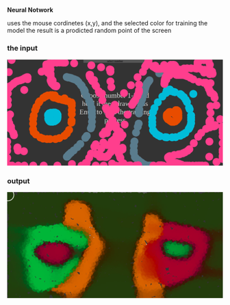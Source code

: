 **Neural Notwork**

uses the mouse cordinetes (x,y), and the selected color for training the model
the result is a prodicted random point of the screen


### the input

![input of NN][input]

[input]: origin.png "the input"

### output

![output of NN][output]

[output]: output.png "the output"